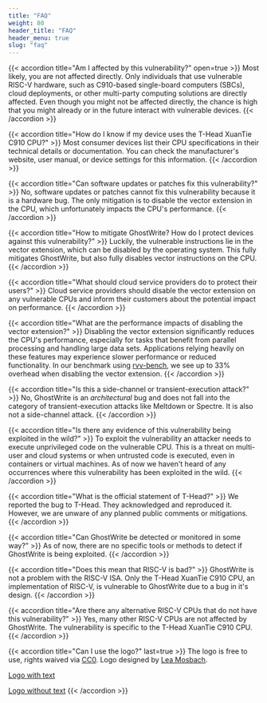 ```yaml
---
title: "FAQ"
weight: 80
header_title: "FAQ"
header_menu: true
slug: "faq"
---
```


{{< accordion title="Am I affected by this vulnerability?" open=true >}}
Most likely, you are not affected directly.
Only individuals that use vulnerable RISC-V hardware, such as C910-based single-board computers (SBCs), cloud deployments, or other multi-party computing solutions are directly affected.
Even though you might not be affected directly, the chance is high that you might already or in the future interact with vulnerable devices.
{{< /accordion >}}

{{< accordion title="How do I know if my device uses the T-Head XuanTie C910 CPU?" >}}
Most consumer devices list their CPU specifications in their technical details or documentation. 
You can check the manufacturer's website, user manual, or device settings for this information. 
{{< /accordion >}}

{{< accordion title="Can software updates or patches fix this vulnerability?" >}}
No, software updates or patches cannot fix this vulnerability because it is a hardware bug. 
The only mitigation is to disable the vector extension in the CPU, which unfortunately impacts the CPU's performance.
{{< /accordion >}}


{{< accordion title="How to mitigate GhostWrite? How do I protect devices against this vulnerability?" >}}
Luckily, the vulnerable instructions lie in the vector extension, which can be disabled by the operating system.
This fully mitigates GhostWrite, but also fully disables vector instructions on the CPU.
{{< /accordion >}}

{{< accordion title="What should cloud service providers do to protect their users?" >}}
Cloud service providers should disable the vector extension on any vulnerable CPUs and inform their customers about the potential impact on performance.
{{< /accordion >}}

{{< accordion title="What are the performance impacts of disabling the vector extension?" >}}
Disabling the vector extension significantly reduces the CPU's performance, especially for tasks that benefit from parallel processing and handling large data sets. 
Applications relying heavily on these features may experience slower performance or reduced functionality.
In our benchmark using [rvv-bench](https://github.com/camel-cdr/rvv-bench), we see up to 33% overhead when disabling the vector extension. 
{{< /accordion >}}

{{< accordion title="Is this a side-channel or transient-execution attack?" >}}
No, GhostWrite is an *architectural* bug and does not fall into the category of transient-execution attacks like Meltdown or Spectre.
It is also not a side-channel attack.
{{< /accordion >}}


{{< accordion title="Is there any evidence of this vulnerability being exploited in the wild?" >}}
To exploit the vulnerability an attacker needs to execute unprivileged code on the vulnerable CPU.
This is a threat on multi-user and cloud systems or when untrusted code is executed, even in containers or virtual machines.
As of now we haven't heard of any occurrences where this vulnerability has been exploited in the wild.
{{< /accordion >}}


{{< accordion title="What is the official statement of T-Head?" >}}
We reported the bug to T-Head. 
They acknowledged and reproduced it.
However, we are unware of any planned public comments or mitigations.
{{< /accordion >}}

{{< accordion title="Can GhostWrite be detected or monitored in some way?" >}}
As of now, there are no specific tools or methods to detect if GhostWrite is being exploited. 
{{< /accordion >}}

{{< accordion title="Does this mean that RISC-V is bad?" >}}
GhostWrite is not a problem with the RISC-V ISA.
Only the T-Head XuanTie C910 CPU, an implementation of RISC-V, is vulnerable to GhostWrite due to a bug in it's design.
{{< /accordion >}}

{{< accordion title="Are there any alternative RISC-V CPUs that do not have this vulnerability?" >}}
Yes, many other RISC-V CPUs are not affected by GhostWrite. 
The vulnerability is specific to the T-Head XuanTie C910 CPU.
{{< /accordion >}}

{{< accordion title="Can I use the logo?" last=true >}}
The logo is free to use, rights waived via [CC0](https://creativecommons.org/publicdomain/zero/1.0/). Logo designed by [Lea Mosbach](https://cispa.de/de/people/c01lemo).

[Logo with text](/ghostwrite.svg)

[Logo without text](/ghostwrite-no-text.svg)
{{< /accordion >}}
